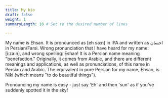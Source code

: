 ```yaml
---
title: My bio
draft: false
weight: 1
summaryLength: 10 # Set to the desired number of lines

---
```


My name is Ehsan. It is pronounced as [eh sa:n] in IPA and written as احسان in Persian/Farsi. Wrong pronunciation that I have heard for my name: [i:za:n], and wrong spelling: Eshan! It is a Persian name meaning "benefaction." Originally, it comes from Arabic, and there are different meanings and applications, as well as pronunciations, of this name in Persian and Arabic. The equivalent in pure Persian for my name, Ehsan, is Niki (which means "to do beautiful things"). 

<!--more-->

Pronouncing my name is easy - just say 'Eh' and then 'sun' as if you've suddenly spotted it in the sky!

